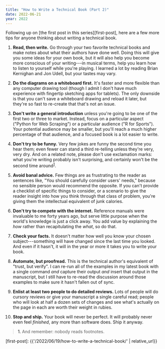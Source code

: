 ```yaml
---
title: "How to Write a Technical Book (Part 2)"
date: 2022-06-21
year: 2022
---
```


Following up on
[the first post in this series][first-post],
here are a few more tips for anyone thinking about writing a technical book.

1.  **Read, then write.**
    Go through your two favorite technical books and make notes about
    what their authors have done well.
    Doing this will give you some ideas for your own book,
    but it will also help you become more conscious of your writing---in musical terms,
    help you learn how to listen to yourself while you're playing.
    I learned a lot by reading Brian Kernighan and Jon Udell,
    but your tastes may vary.

2.  **Do the diagrams on a whiteboard first.**
    It's faster and more flexible than any computer drawing tool
    (though I admit I don't have much experience with fingertip sketching apps for tablets).
    The only downside is that you can't save a whiteboard drawing and reload it later,
    but they're so fast to re-create that that's not an issue.

3.  **Don't write a general introduction**
    unless you're going to be one of the first two or three to market.
    Instead,
    focus on a particular aspect ("Python for Web Scraping")
    or a particular audience ("R for Sports").
    Your potential audience may be smaller,
    but you'll reach a much higher percentage of that audience,
    and a focused book is a lot easier to write.

4.  **Don't try to be funny.**
    Very few jokes are funny the second time you hear them;
    even fewer can stand a third re-telling unless they're very, very dry.
    And on a related note,
    please don't use exclamation marks:
    what you're writing probably isn't surprising,
    and certainly won't be the second time around<sup><a href="#footnote-1">1</a></sup>.

5.  **Avoid banal advice.**
    Few things are as frustrating to the reader as sentences like,
    "You should carefully consider users' needs,"
    because no sensible person would recommend the opposite.
    If you can't provide a checklist of specific things to consider,
    or a scenario to give the reader insight into how you think through that class of problem,
    you're giving them the intellectual equivalent of junk calories.

6.  **Don't try to compete with the internet.**
    Reference manuals were invaluable to me forty years ago,
    but serve little purpose when the world's knowledge is just a click away.
    You add value by explaining the *how* rather than recapitulating the *what*,
    so do that.

7.  **Check your facts.**
    It doesn't matter how well you know your chosen subject---something
    will have changed since the last time you looked.
    And even if it hasn't,
    it will in the year or more it takes you to write your book.

8.  **Automate, but proofread.**
    This is the technical author's equivalent of "trust, but verify".
    I can re-run all of the examples in my latest book with a single command
    *and* capture their output
    *and* insert that output in the manuscript,
    but I still have to re-read the discussion around those examples
    to make sure it hasn't fallen out of sync.

9.  **Enlist at least two people to do detailed reviews.**
    Lots of people will do cursory reviews
    or give your manuscript a single careful read;
    people who will look at half a dozen sets of changes
    and see what's actually on the page in each
    are worth their weight in rubies.

10. **Stop and ship.**
    Your book will never be perfect.
    It will probably never even feel *finished*,
    any more than software does.
    Ship it anyway.

> <a id="footnote-1">1.</a> And remember: nobody reads footnotes.

[first-post]: {{'/2022/06/19/how-to-write-a-technical-book/' | relative_url}}
